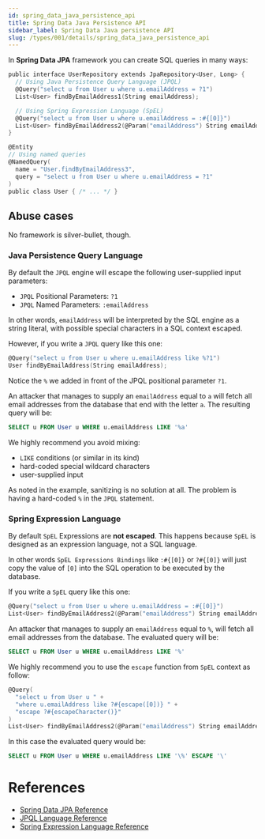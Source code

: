 ```yaml
---
id: spring_data_java_persistence_api
title: Spring Data Java Persistence API
sidebar_label: Spring Data Java persistence API
slug: /types/001/details/spring_data_java_persistence_api
---
```


In **Spring Data JPA** framework you can create SQL queries in many ways:

```c {3,7,15}
public interface UserRepository extends JpaRepository<User, Long> {
  // Using Java Persistence Query Language (JPQL)
  @Query("select u from User u where u.emailAddress = ?1")
  List<User> findByEmailAddress1(String emailAddress);

  // Using Spring Expression Language (SpEL)
  @Query("select u from User u where u.emailAddress = :#{[0]}")
  List<User> findByEmailAddress2(@Param("emailAddress") String emailAddress);
}

@Entity
// Using named queries
@NamedQuery(
  name = "User.findByEmailAddress3",
  query = "select u from User u where u.emailAddress = ?1"
)
public class User { /* ... */ }
```

## Abuse cases

No framework is silver-bullet, though.

### Java Persistence Query Language

By default the `JPQL` engine will escape the following
user-supplied input parameters:
- `JPQL` Positional Parameters: `?1`
- `JPQL` Named Parameters: `:emailAddress`

In other words,
`emailAddress` will be interpreted by the SQL engine as a string literal,
with possible special characters in a SQL context escaped.

However, if you write a `JPQL` query like this one:

```c {1}
@Query("select u from User u where u.emailAddress like %?1")
User findByEmailAddress(String emailAddress);
```

Notice the `%` we added in front of the JPQL positional parameter `?1`.

An attacker that manages to supply an `emailAddress` equal to `a`
will fetch all email addresses from the database that end with the letter `a`.
The resulting query will be:

```sql
SELECT u FROM User u WHERE u.emailAddress LIKE '%a'
```

We highly recommend you avoid mixing:
- `LIKE` conditions (or similar in its kind)
- hard-coded special wildcard characters
- user-supplied input

As noted in the example, sanitizing is no solution at all.
The problem is having a hard-coded `%` in the `JPQL` statement.

### Spring Expression Language

By default `SpEL` Expressions are **not escaped**.
This happens because `SpEL` is designed as an expression language,
not a SQL language.

In other words `SpEL Expressions Bindings` like `:#{[0]}` or `?#{[0]}`
will just copy the value of `[0]` into the SQL operation to be executed by the database.

If you write a `SpEL` query like this one:

```c
@Query("select u from User u where u.emailAddress = :#{[0]}")
List<User> findByEmailAddress2(@Param("emailAddress") String emailAddress);
```

An attacker that manages to supply an `emailAddress` equal to `%`,
will fetch all email addresses from the database.
The evaluated query will be:

```sql
SELECT u FROM User u WHERE u.emailAddress LIKE '%'
```

We highly recommend you to use the `escape` function from `SpEL` context as follow:

```c {3-4}
@Query(
  "select u from User u " +
  "where u.emailAddress like ?#{escape([0])} " +
  "escape ?#{escapeCharacter()}"
)
List<User> findByEmailAddress2(@Param("emailAddress") String emailAddress);
```

In this case the evaluated query would be:

```sql
SELECT u FROM User u WHERE u.emailAddress LIKE '\%' ESCAPE '\'
```

# References

- [Spring Data JPA Reference](https://docs.spring.io/spring-data/jpa/docs/current/reference/html/#jpa.query-methods.at-query)
- [JPQL Language Reference](https://docs.oracle.com/cd/E11035_01/kodo41/full/html/ejb3_langref.html)
- [Spring Expression Language Reference](https://docs.spring.io/spring-integration/docs/5.3.0.RELEASE/reference/html/spel.html)
